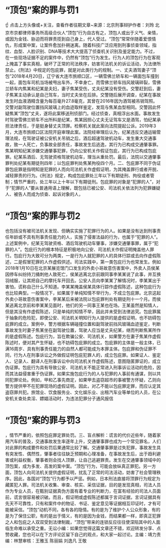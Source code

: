 # “顶包”案的罪与罚1

☝ 点击上方头像或+关注，查看作者往期文章~来源：北京刑事辩护作者：刘玲 北京市京都律师事务所高级合伙人“顶包”行为自古有之，顶包人或出于义气、亲情，或因为金钱、胁迫而将罪责揽到自己身上，代人受过。“顶包”常常伴随着爱恨情仇，形成案中案，让案件愈加扑朔迷离。随着科技广泛应用到刑事侦查领域，指纹、血型、人脸识别、DNA等技术大大提高了侦查机关识别及鉴定能力。不过，在一些现场证据不足的案件中，仍然有“顶包”行为发生。行为人的顶包行为在客观上掩盖了事实真相，破坏了正常的司法秩序，妨害司法机关的诉讼活动，为法律所禁止。《刑法》中规定的包庇罪，就是对此类行为的规制。一、丈夫酒驾妻子“顶包”2018年4月20日，辽宁省大连市旅顺口区，一辆雪佛兰轿车和一辆面包车撞到一起，面包车司机当场被甩出车外，不幸身亡。而雪佛兰轿车挡风玻璃碎裂，雪佛兰轿车内焦某和纪某是夫妇，妻子焦某受伤，丈夫纪某没有受伤。交警赶到后，妻子焦某主动承认是自己驾车，当时丈夫坐在后排。交警随后展开调查，纪某在事故发生时血液酒精含量为每百毫升27.8毫克，其曾在2016年因为酒驾被吊销驾照。交警对副驾驶位置挡风玻璃上的血迹取样鉴定，发现与焦某血型相同。交警因此怀疑焦某“顶包”丈夫，遂将此案移送刑侦部门。经过侦查，真相浮出水面。事故发生时驾驶雪佛兰轿车不出所料是纪某，焦某因担心丈夫无证驾车又是酒驾，怕纪某承担法律责任，于是挺身替丈夫顶罪。检察机关就此案向法院提起公诉。2019年3月，大连市旅顺口区法院开庭审理此案。法院经审理后认为，纪某违反交通运输管理法规，在驾驶证被公安机关吊销之后，酒后超速驾驶机动车，发生重大交通事故，致一人死亡，负事故全部责任，事故发生后逃逸，其行为已构成交通肇事罪。焦某明知纪某涉嫌交通肇事犯罪，仍向公安机关作假证包庇，其行为已构成包庇罪。纪某系酒后、无驾驶资格驾驶机动车，理当从重处罚。最后，法院以交通肇事罪判处纪某有期徒刑四年；以包庇罪判处焦某拘役四个月。二、包庇罪不同于伪证罪包庇罪是指明知是犯罪的人而向司法机关作虚假证明，为其掩盖罪行或者开脱、减轻罪责的行为。《刑法》规定，构成包庇罪处三年以下有期徒刑、拘役或者管制；情节严重的，处三年以上十年以下有期徒刑。包庇罪的对象是“犯罪的人”，对于“犯罪的人”要从普通用语上理解，既包括已被公安、司法机关依法列为犯罪嫌疑人、被告人而成为侦查、起诉对象的人，

# “顶包”案的罪与罚2

也包括没有被司法机关发现、但确实实施了犯罪行为的人。如果是没有达到刑事责任年龄或不具有刑事责任能力的人，实施了侵害法益的行为，也属于“犯罪的人”。上述案例中，纪某无驾驶资格、酒后驾驶机动车肇事，涉嫌交通肇事罪，属于“犯罪的人”。包庇行为的根本特征是积极地向公安、司法机关作假证明掩盖他人罪行。包庇行为大致可分为两类，一是行为人就犯罪的人的具体行踪或去向作虚假陈述，二是假冒犯罪的人作虚假供述。司法实践中，第一类包庇行为也常发生。例如2018年1月10日在北京某展览馆门口发生的外卖小哥故意伤害案中，外卖人员侯某因停车纠纷持刀捅刺他人致死亡，侯某逃离北京前跟同事李某某说了此事，并互换羽绒服，让其把自己的摩托车开回去。公安人员向李某某了解情况时，李某某出于害怕，谎称自己什么不知道。李某某掩盖侯某具体行踪作虚假陈述，这种包庇行为也比较典型。一般情况下，如果属于单纯知情不举行为，不成立包庇罪。北京这起外卖小哥故意伤害案中，李某某后来被法院以包庇罪判处有期徒刑十一个月。而侯某逃离北京前和李某某见面时，他们的另一同事王某也在场。王某虽然是知情人，但是其没有作虚假陈述，只是单纯的知情不举，因此并未受到法律追究。包庇罪属于抽象的危险犯，即使公安、司法机关明知行为人提供的是虚假证明，也不妨碍包庇罪的成立。案例中，警方根据车辆碰撞位置和副驾驶前挡风玻璃血迹鉴定，判断事故发生时妻子焦某坐在副驾驶位置，驾驶人应当是丈夫纪某，继而判断焦某所作的是虚假陈述。包庇行为，旨在欺骗公安、司法机关，如果警方在妻子焦某作虚假陈述时，便对其产生怀疑，也不妨碍包庇罪的成立。包庇罪的主体是一般主体，已满16周岁、具有刑事责任能力的自然人都可能成为本罪主体。包庇罪和伪证罪不同，行为人在刑事诉讼之外做假证明包庇犯罪人的，成立包庇罪。如果证人、鉴定人、记录人、翻译人在刑事诉讼中向司法机关作虚假陈述，意图隐匿罪证的，成立伪证罪。包庇行为具有导致公安、司法机关不能正常进入刑事诉讼活动的危险，因而其法益侵害重于伪证罪。如果实施包庇行为的人与犯罪的人事前有通谋，则以共同犯罪论处。例如，甲和乙事先商定，如果甲去盗窃超市的事被警方怀疑，乙则向警方提供甲不在犯罪现场的虚假证明。因此，对乙不能以包庇罪定罪，而应认定其盗窃罪共犯。旅馆业、饮食服务业、文化娱乐业、出租汽车业等单位的人员，在公安机关查处卖淫、嫖娼活动时，为违法犯罪分子通风报信

# “顶包”案的罪与罚3

，情节严重的，依照包庇罪定罪处罚。三、盲点解析：谎言的代价近些年，随着家用汽车的普及，交通事故发生率逐年上升，交通肇事罪也成为一个常见罪名，人们对此罪的构成要件和处罚后果通常比较了解。交通肇事罪是过失犯罪，事故发生具有突发性、偶然性，肇事者往往缺乏预期和心理准备，在事故发生后，出于趋利避害或利益权衡，肇事者则会找人顶罪，让自己逃避罪责。发生在交通肇事领域中的顶包案，成为多发、高发的案中案。“顶包”行为，可能会放纵真正罪犯。另一方面，顶包人向司法机关提供虚假证明，扰乱了正常的司法活动，妨害了社会管理秩序。因此，各国对“顶包”行为都予以严惩。例如，日本刑法直接将顶罪行为规定为藏匿犯人罪。司法机关收集、审查、核实、采信证据，目的是发现真相，司法人员作为专业人员，在甄别证据真伪方面有着专业的判断力，在富有经验的司法人员面前，谎言很容易被识破。而且，假证明或虚假陈述都属于言词证据，言词证据具有先天不可靠性，只有和案件中的物证、书证、鉴定意见等证据相互印证时，才有可能被采信。“顶包”动机不同，各有各的隐情。有的是为了维护个人公众形象，有的是为了保住公职，有的是出于情义，有的是因为金钱，而结果都一样，即真正犯罪之人和包庇之人双双受到法律制裁，“顶包”带来的连锁反应往往使深陷其中的人面临生命难以承受之重。无讼小编：如果您觉得这篇文章还不错，欢迎转发分享、点赞收藏，您也可以在下方评论区留下自己的观点，和大家一起讨论。主编：靖力责编：林慧审核：王雅玉 陈丽娟 刘逸凡 王敬

